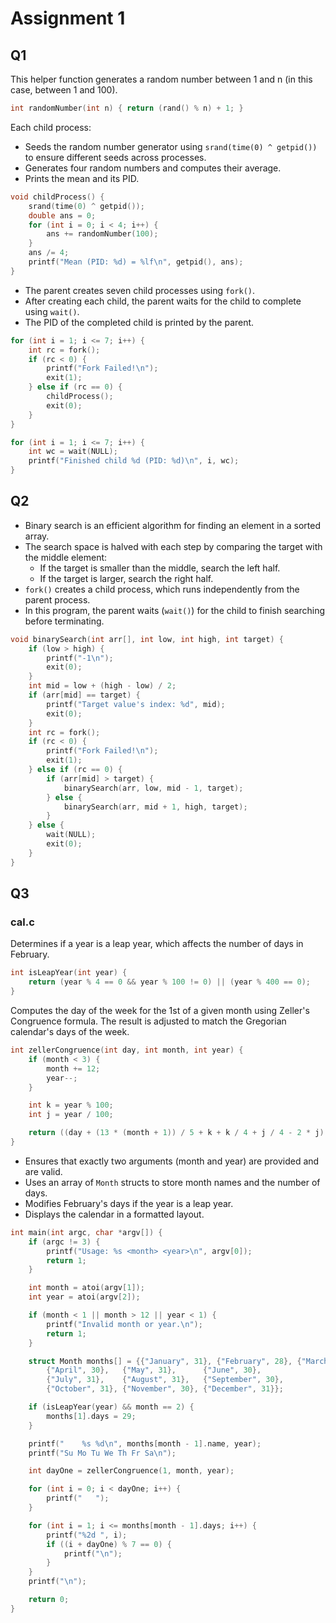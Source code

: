 # Assignment 1

## Q1
This helper function generates a random number between 1 and n (in this case, between 1 and 100).
```c
int randomNumber(int n) { return (rand() % n) + 1; }
```

Each child process:
- Seeds the random number generator using `srand(time(0) ^ getpid())` to ensure different seeds across processes.
- Generates four random numbers and computes their average.
- Prints the mean and its PID.
```c
void childProcess() {
    srand(time(0) ^ getpid());
    double ans = 0;
    for (int i = 0; i < 4; i++) {
        ans += randomNumber(100);
    }
    ans /= 4;
    printf("Mean (PID: %d) = %lf\n", getpid(), ans);
}
```

- The parent creates seven child processes using `fork()`.
- After creating each child, the parent waits for the child to complete using `wait()`.
- The PID of the completed child is printed by the parent.
```c
for (int i = 1; i <= 7; i++) {
    int rc = fork();
    if (rc < 0) {
        printf("Fork Failed!\n");
        exit(1);
    } else if (rc == 0) {
        childProcess();
        exit(0);
    }
}

for (int i = 1; i <= 7; i++) {
    int wc = wait(NULL);
    printf("Finished child %d (PID: %d)\n", i, wc);
}
```

## Q2
- Binary search is an efficient algorithm for finding an element in a sorted array.
- The search space is halved with each step by comparing the target with the middle element:
    - If the target is smaller than the middle, search the left half.
    - If the target is larger, search the right half.
- `fork()` creates a child process, which runs independently from the parent process.
- In this program, the parent waits (`wait()`) for the child to finish searching before terminating.

```c
void binarySearch(int arr[], int low, int high, int target) {
    if (low > high) {
        printf("-1\n");
        exit(0);
    }
    int mid = low + (high - low) / 2;
    if (arr[mid] == target) {
        printf("Target value's index: %d", mid);
        exit(0);
    }
    int rc = fork();
    if (rc < 0) {
        printf("Fork Failed!\n");
        exit(1);
    } else if (rc == 0) {
        if (arr[mid] > target) {
            binarySearch(arr, low, mid - 1, target);
        } else {
            binarySearch(arr, mid + 1, high, target);
        }
    } else {
        wait(NULL);
        exit(0);
    }
}
```

## Q3
### cal.c
Determines if a year is a leap year, which affects the number of days in February.
```c
int isLeapYear(int year) {
    return (year % 4 == 0 && year % 100 != 0) || (year % 400 == 0);
}
```
Computes the day of the week for the 1st of a given month using Zeller's Congruence formula. The result is adjusted to match the Gregorian calendar's days of the week.
```c
int zellerCongruence(int day, int month, int year) {
    if (month < 3) {
        month += 12;
        year--;
    }

    int k = year % 100;
    int j = year / 100;

    return ((day + (13 * (month + 1)) / 5 + k + k / 4 + j / 4 - 2 * j) % 7 + 6) % 7;
}
```
- Ensures that exactly two arguments (month and year) are provided and are valid.
- Uses an array of `Month` structs to store month names and the number of days.
- Modifies February's days if the year is a leap year.
- Displays the calendar in a formatted layout.
```c
int main(int argc, char *argv[]) {
    if (argc != 3) {
        printf("Usage: %s <month> <year>\n", argv[0]);
        return 1;
    }

    int month = atoi(argv[1]);
    int year = atoi(argv[2]);

    if (month < 1 || month > 12 || year < 1) {
        printf("Invalid month or year.\n");
        return 1;
    }

    struct Month months[] = {{"January", 31}, {"February", 28}, {"March", 31},
        {"April", 30},   {"May", 31},      {"June", 30},
        {"July", 31},    {"August", 31},   {"September", 30},
        {"October", 31}, {"November", 30}, {"December", 31}};

    if (isLeapYear(year) && month == 2) {
        months[1].days = 29;
    }

    printf("    %s %d\n", months[month - 1].name, year);
    printf("Su Mo Tu We Th Fr Sa\n");

    int dayOne = zellerCongruence(1, month, year);

    for (int i = 0; i < dayOne; i++) {
        printf("   ");
    }

    for (int i = 1; i <= months[month - 1].days; i++) {
        printf("%2d ", i);
        if ((i + dayOne) % 7 == 0) {
            printf("\n");
        }
    }
    printf("\n");

    return 0;
}
```
